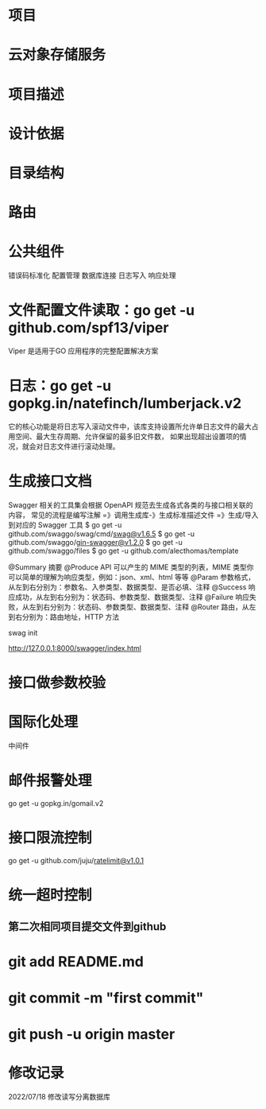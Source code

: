 # 项目
# ****云对象存储服务****

# 项目描述
<!--杭州市检验检查结果互认共享平台-->
<!--创建数据表platform_share_info-->

# 设计依据
<!-- 
 各级医疗机构/地市区县级影像中心/各类影像云需完成如下步骤：
（1）各级医疗机构/地市区县级影像中心/各类影像云的前置服务注册患者基本信息（见3.5.1患者基本信息）至省影像云平台患者库服务，在省影像云平台中形成该患者的交叉索引。
（2）各级医疗机构/地市区县级影像中心/各类影像云的前置服务将门诊、急诊和住院的检查报告信息（见3.5.2检查报告信息）按照3.4检查报告文档规范生成标准的检查报告CDA文档。
（3）各级医疗机构/地市区县级影像中心/各类影像云的前置服务将检查影像信息按照Dicom标准要求生成影像清单KOS（Key Object Selection）文档。
（4）各级医疗机构/地市区县级影像中心/各类影像云的前置服务将检查报告信息中的关键数据进行CA签名，具体流程请参照4集成CA功能。
（5）各级医疗机构/地市区县级影像中心/各类影像云的前置服务将生成的检查报告CDA文档和影像清单KOS文档注册至省影像云平台存储库服务，在省影像云平台中存储注册的文档并形成检查/影像主索引。
-->
# 目录结构
<!-- 
configs：配置文件。
docs：文档集合。
global：全局变量。
internal：内部模块。
model：数据库相关操作。
routers：路由相关逻辑处理。
pkg：项目相关的模块包。
storage：项目生成的临时文件。
scripts：各类构建，安装，分析等操作的脚本。
-->
# 路由
<!-- 在 RESTful API 中 HTTP 方法对应的行为动作分别如下：

GET：读取/检索动作。
POST：新增/新建动作。
PUT：更新动作，用于更新一个完整的资源，要求为幂等。
PATCH：更新动作，用于更新某一个资源的一个组成部分，也就是只需要更新该资源的某一项，就应该使用 PATCH 而不是 PUT，可以不幂等。
DELETE：删除动作。 -->

# 公共组件
错误码标准化
配置管理
数据库连接
日志写入
响应处理

# 文件配置文件读取：go get -u github.com/spf13/viper
Viper 是适用于GO 应用程序的完整配置解决方案

# 日志：go get -u gopkg.in/natefinch/lumberjack.v2
它的核心功能是将日志写入滚动文件中，该库支持设置所允许单日志文件的最大占用空间、最大生存周期、允许保留的最多旧文件数，
如果出现超出设置项的情况，就会对日志文件进行滚动处理。

# 生成接口文档
Swagger 相关的工具集会根据 OpenAPI 规范去生成各式各类的与接口相关联的内容，
常见的流程是编写注解 =》调用生成库-》生成标准描述文件 =》生成/导入到对应的 Swagger 工具
$ go get -u github.com/swaggo/swag/cmd/swag@v1.6.5
$ go get -u github.com/swaggo/gin-swagger@v1.2.0 
$ go get -u github.com/swaggo/files
$ go get -u github.com/alecthomas/template

@Summary	摘要
@Produce	API 可以产生的 MIME 类型的列表，MIME 类型你可以简单的理解为响应类型，例如：json、xml、html 等等
@Param	参数格式，从左到右分别为：参数名、入参类型、数据类型、是否必填、注释
@Success	响应成功，从左到右分别为：状态码、参数类型、数据类型、注释
@Failure	响应失败，从左到右分别为：状态码、参数类型、数据类型、注释
@Router	路由，从左到右分别为：路由地址，HTTP 方法

swag init

http://127.0.0.1:8000/swagger/index.html

# 接口做参数校验


# 国际化处理
中间件
# 邮件报警处理
go get -u gopkg.in/gomail.v2
# 接口限流控制
go get -u github.com/juju/ratelimit@v1.0.1
# 统一超时控制


## 第二次相同项目提交文件到github
# git add README.md
# git commit -m "first commit"
# git push -u origin master

# 修改记录
2022/07/18 修改读写分离数据库
